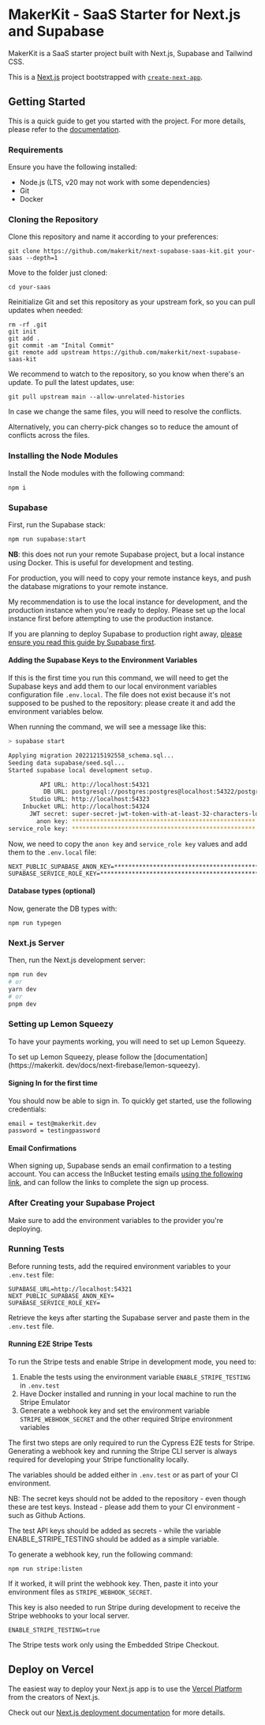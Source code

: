 # MakerKit - SaaS Starter for Next.js and Supabase

MakerKit is a SaaS starter project built with Next.js, Supabase and Tailwind CSS.

This is a [Next.js](https://nextjs.org/) project bootstrapped with [`create-next-app`](https://github.com/vercel/next.js/tree/canary/packages/create-next-app).

## Getting Started

This is a quick guide to get you started with the project. For more details, 
please refer to the [documentation](https://makerkit.dev/docs/next-supabase/introduction).

### Requirements

Ensure you have the following installed:

- Node.js (LTS, v20 may not work with some dependencies)
- Git
- Docker

### Cloning the Repository

Clone this repository and name it according to your preferences:

```
git clone https://github.com/makerkit/next-supabase-saas-kit.git your-saas --depth=1
```

Move to the folder just cloned:

```
cd your-saas
```

Reinitialize Git and set this repository as your upstream fork, so you can
pull updates when needed:

```
rm -rf .git
git init
git add .
git commit -am "Inital Commit"
git remote add upstream https://github.com/makerkit/next-supabase-saas-kit
```

We recommend to watch to the repository, so you know when there's an update.
To pull the latest updates, use:

```
git pull upstream main --allow-unrelated-histories
```

In case we change the same files, you will need to resolve the conflicts.

Alternatively, you can cherry-pick changes so to reduce the amount of
conflicts across the files.

### Installing the Node Modules

Install the Node modules with the following command:

```
npm i
```

### Supabase

First, run the Supabase stack:

```bash
npm run supabase:start
```

**NB**: this does not run your remote Supabase project, but a local instance
using Docker. This is useful for development and testing.

For production,
you will need to copy your remote instance keys, and push the database
migrations to your remote instance.

My recommendation is to use the local instance for development, and the
production instance when you're ready to deploy. Please set up the local
instance first before attempting to use the production instance.

If you are planning to deploy Supabase to production right away, [please ensure you read this guide by Supabase first](https://supabase.com/docs/guides/cli/local-development#link-your-project).

#### Adding the Supabase Keys to the Environment Variables

If this is the first time you run this command, we will need to get the 
Supabase keys and add them to our local environment variables configuration 
file `.env.local`. The file does not exist because it's not supposed to be 
pushed to the repository: please create it and add the environment variables 
below.

When running the command, we will see a message like this:

```bash
> supabase start

Applying migration 20221215192558_schema.sql...
Seeding data supabase/seed.sql...
Started supabase local development setup.

         API URL: http://localhost:54321
          DB URL: postgresql://postgres:postgres@localhost:54322/postgres
      Studio URL: http://localhost:54323
    Inbucket URL: http://localhost:54324
      JWT secret: super-secret-jwt-token-with-at-least-32-characters-long
        anon key: ****************************************************
service_role key: ****************************************************
```

Now, we need to copy the `anon key` and `service_role key` values and add 
them to the `.env.local` file:

```
NEXT_PUBLIC_SUPABASE_ANON_KEY=****************************************************
SUPABASE_SERVICE_ROLE_KEY=****************************************************
```

#### Database types (optional)

Now, generate the DB types with:

```
npm run typegen
```

### Next.js Server

Then, run the Next.js development server:

```bash
npm run dev
# or
yarn dev
# or
pnpm dev
```

### Setting up Lemon Squeezy

To have your payments working, you will need to set up Lemon Squeezy.

To set up Lemon Squeezy, please follow the [documentation](https://makerkit.
dev/docs/next-firebase/lemon-squeezy).

#### Signing In for the first time

You should now be able to sign in. To quickly get started, use the following credentials:

```
email = test@makerkit.dev
password = testingpassword
```

#### Email Confirmations

When signing up, Supabase sends an email confirmation to a testing account. You can access the InBucket testing emails [using the following link](http://localhost:54324/monitor), and can follow the links to complete the sign up process.

### After Creating your Supabase Project

Make sure to add the environment variables to the provider you're deploying.

### Running Tests

Before running tests, add the required environment variables to your `.env.test` file:

```
SUPABASE_URL=http://localhost:54321
NEXT_PUBLIC_SUPABASE_ANON_KEY=
SUPABASE_SERVICE_ROLE_KEY=
```

Retrieve the keys after starting the Supabase server and paste them in the `.env.test` file.

#### Running E2E Stripe Tests

To run the Stripe tests and enable Stripe in development mode, you need to:

1. Enable the tests using the environment variable `ENABLE_STRIPE_TESTING` in
   `.env.test`
2. Have Docker installed and running in your local machine to run the Stripe
   Emulator
3. Generate a webhook key and set the environment variable
   `STRIPE_WEBHOOK_SECRET` and the other required Stripe environment variables

The first two steps are only required to run the Cypress E2E tests for
Stripe. Generating a webhook key and running the Stripe CLI server is
always required for developing your Stripe functionality locally.

The variables should be added either in `.env.test` or as part of your CI 
environment. 

NB: The secret keys should not be added to the repository - even 
though these are test keys. Instead - please add them to your CI 
environment - such as Github Actions.

The test API keys should be added as secrets - while the variable 
ENABLE_STRIPE_TESTING should be added as a simple variable.

To generate a webhook key, run the following command:

```
npm run stripe:listen
```

If it worked, it will print the webhook key. Then, paste it into
your environment files as `STRIPE_WEBHOOK_SECRET`.

This key is also needed to run Stripe during development to receive the
Stripe webhooks to your local server.

```
ENABLE_STRIPE_TESTING=true
```

The Stripe tests work only using the Embedded Stripe Checkout.

## Deploy on Vercel

The easiest way to deploy your Next.js app is to use the [Vercel Platform](https://vercel.com/new?utm_medium=default-template&filter=next.js&utm_source=create-next-app&utm_campaign=create-next-app-readme) from the creators of Next.js.

Check out our [Next.js deployment documentation](https://nextjs.org/docs/deployment) for more details.
